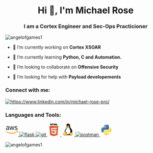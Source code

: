 <h1 align="center">Hi 👋, I'm Michael Rose</h1>
<h3 align="center">I am a Cortex Engineer and Sec-Ops Practicioner</h3>

<p align="left"> <img src="https://komarev.com/ghpvc/?username=angelofgames1&label=Profile%20views&color=0e75b6&style=flat" alt="angelofgames1" /> </p>

- 🔭 I’m currently working on **Cortex XSOAR**

- 🌱 I’m currently learning **Python, C and Automation.**

- 👯 I’m looking to collaborate on **Offensive Security**

- 🤝 I’m looking for help with **Payload developements**

<h3 align="left">Connect with me:</h3>
<p align="left">
<a href="https://linkedin.com/in/https://www.linkedin.com/in/michael-rose-pro/" target="blank"><img align="center" src="https://raw.githubusercontent.com/rahuldkjain/github-profile-readme-generator/master/src/images/icons/Social/linked-in-alt.svg" alt="https://www.linkedin.com/in/michael-rose-pro/" height="30" width="40" /></a>
</p>

<h3 align="left">Languages and Tools:</h3>
<p align="left"> <a href="https://aws.amazon.com" target="_blank" rel="noreferrer"> <img src="https://raw.githubusercontent.com/devicons/devicon/master/icons/amazonwebservices/amazonwebservices-original-wordmark.svg" alt="aws" width="40" height="40"/> </a> <a href="https://flask.palletsprojects.com/" target="_blank" rel="noreferrer"> <img src="https://www.vectorlogo.zone/logos/pocoo_flask/pocoo_flask-icon.svg" alt="flask" width="40" height="40"/> </a> <a href="https://git-scm.com/" target="_blank" rel="noreferrer"> <img src="https://www.vectorlogo.zone/logos/git-scm/git-scm-icon.svg" alt="git" width="40" height="40"/> </a> <a href="https://www.w3.org/html/" target="_blank" rel="noreferrer"> <img src="https://raw.githubusercontent.com/devicons/devicon/master/icons/html5/html5-original-wordmark.svg" alt="html5" width="40" height="40"/> </a> <a href="https://www.linux.org/" target="_blank" rel="noreferrer"> <img src="https://raw.githubusercontent.com/devicons/devicon/master/icons/linux/linux-original.svg" alt="linux" width="40" height="40"/> </a> <a href="https://postman.com" target="_blank" rel="noreferrer"> <img src="https://www.vectorlogo.zone/logos/getpostman/getpostman-icon.svg" alt="postman" width="40" height="40"/> </a> <a href="https://www.python.org" target="_blank" rel="noreferrer"> <img src="https://raw.githubusercontent.com/devicons/devicon/master/icons/python/python-original.svg" alt="python" width="40" height="40"/> </a> </p>

<p><img align="center" src="https://github-readme-stats.vercel.app/api/top-langs?username=angelofgames1&show_icons=true&locale=en&layout=compact" alt="angelofgames1" /></p>
